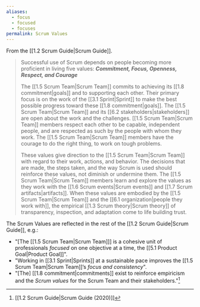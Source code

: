 ```yaml
---
aliases:
  - focus
  - focused
  - focuses
permalink: Scrum Values
---
```

From the [[1.2 Scrum Guide|Scrum Guide]].
> Successful use of Scrum depends on people becoming more proficient in living five values:
> **_Commitment, Focus, Openness, Respect, and Courage_**
> 
> The [[1.5 Scrum Team|Scrum Team]] commits to achieving its [[1.8 commitment|goals]] and to supporting each other. Their primary focus is on the work of the [[3.1 Sprint|Sprint]] to make the best possible progress toward these [[1.8 commitment|goals]]. The [[1.5 Scrum Team|Scrum Team]] and its [[6.2 stakeholders|stakeholders]] are open about the work and the challenges. [[1.5 Scrum Team|Scrum Team]] members respect each other to be capable, independent people, and are respected as such by the people with whom they work. The [[1.5 Scrum Team|Scrum Team]] members have the courage to do the right thing, to work on tough problems.
> 
> These values give direction to the [[1.5 Scrum Team|Scrum Team]] with regard to their work, actions, and behavior. The decisions that are made, the steps taken, and the way Scrum is used should reinforce these values, not diminish or undermine them. The [[1.5 Scrum Team|Scrum Team]] members learn and explore the values as they work with the [[1.6 Scrum events|Scrum events]] and [[1.7 Scrum artifacts|artifacts]]. When these values are embodied by the [[1.5 Scrum Team|Scrum Team]] and the [[6.1 organization|people they work with]], the empirical [[1.3 Scrum theory|Scrum theory]] of transparency, inspection, and adaptation come to life building trust.

The Scrum Values are reflected in the rest of the [[1.2 Scrum Guide|Scrum Guide]], e.g.:
- "\[The [[1.5 Scrum Team|Scrum Team]]\] is a cohesive unit of professionals *focused* on one objective at a time, the [[5.1 Product Goal|Product Goal]]".
- "Working in [[3.1 Sprint|Sprints]] at a sustainable pace improves the [[1.5 Scrum Team|Scrum Team]]’s *focus and consistency*".
-  "\[The\] [[1.8 commitment|commitments]] exist to reinforce empiricism and the *Scrum values* for the Scrum Team and their stakeholders."[^scrum-guide-2020]

[^sprint-goal-is]: "The Sprint Goal is the single objective for the Sprint. Although the Sprint Goal is a commitment by the Developers, it provides flexibility in terms of the exact work needed to achieve it. The Sprint Goal also creates coherence and focus, encouraging the Scrum Team to work together rather than on separate initiatives."[^scrum-guide-2020]

[^scrum-guide-2020]: [[1.2 Scrum Guide|Scrum Guide (2020)]]
